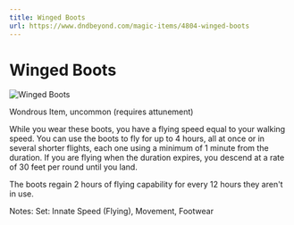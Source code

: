 ```yaml
---
title: Winged Boots
url: https://www.dndbeyond.com/magic-items/4804-winged-boots
---
```


# Winged Boots

![Winged Boots](winged-boots.png)

Wondrous Item, uncommon (requires attunement)

While you wear these boots, you have a flying speed equal to your walking speed. You can use the boots to fly for up to 4 hours, all at once or in several shorter flights, each one using a minimum of 1 minute from the duration. If you are flying when the duration expires, you descend at a rate of 30 feet per round until you land.

The boots regain 2 hours of flying capability for every 12 hours they aren't in use.

Notes: Set: Innate Speed (Flying), Movement, Footwear